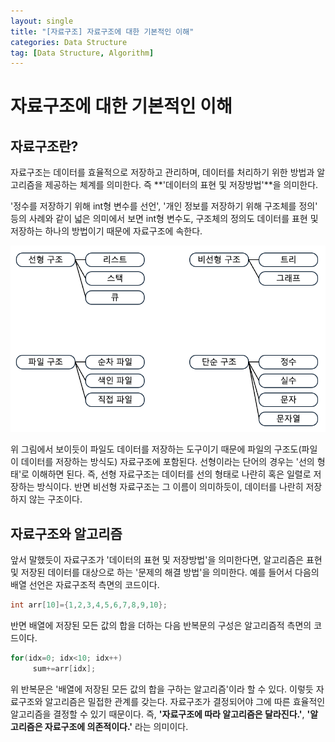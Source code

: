 ```yaml
---
layout: single
title: "[자료구조] 자료구조에 대한 기본적인 이해"
categories: Data Structure
tag: [Data Structure, Algorithm]
---
```


# 자료구조에 대한 기본적인 이해

## 자료구조란?

 자료구조는 데이터를 효율적으로 저장하고 관리하며, 데이터를 처리하기 위한 방법과 알고리즘을 제공하는 체계를 의미한다. 즉 **'데이터의 표현 및 저장방법'**을 의미한다. 
 
 '정수를 저장하기 위해 int형 변수를 선언', '개인 정보를 저장하기 위해 구조체를 정의' 등의 사례와 같이 넓은 의미에서 보면 int형 변수도, 구조체의 정의도 데이터를 표현 및 저장하는 하나의 방법이기 때문에 자료구조에 속한다.

 ![Alt text](/assets/images/ds.png)

 위 그림에서 보이듯이 파일도 데이터를 저장하는 도구이기 때문에 파일의 구조도(파일이 데이터를 저장하는 방식도) 자료구조에 포함된다. 선형이라는 단어의 경우는 '선의 형태'로 이해하면 된다. 즉, 선형 자료구조는 데이터를 선의 형태로 나란히 혹은 일렬로 저장하는 방식이다. 반면 비선형 자료구조는 그 이름이 의미하듯이, 데이터를 나란히 저장하지 않는 구조이다.

## 자료구조와 알고리즘

 앞서 말했듯이 자료구조가 '데이터의 표현 및 저장방법'을 의미한다면, 알고리즘은 표현 및 저장된 데이터를 대상으로 하는 '문제의 해결 방법'을 의미한다. 예를 들어서 다음의 배열 선언은 자료구조적 측면의 코드이다.
   
   ```cpp
   int arr[10]={1,2,3,4,5,6,7,8,9,10};
   ```

 반면 배열에 저장된 모든 값의 합을 더하는 다음 반복문의 구성은 알고리즘적 측면의 코드이다.

   ```cpp
   for(idx=0; idx<10; idx++)
        sum+=arr[idx];
   ```

 위 반복문은 '배열에 저장된 모든 값의 합을 구하는 알고리즘'이라 할 수 있다. 이렇듯 자료구조와 알고리즘은 밀접한 관계를 갖는다. 자료구조가 결정되어야 그에 따른 효율적인 알고리즘을 결정할 수 있기 때문이다. 즉, **'자료구조에 따라 알고리즘은 달라진다.'**, **'알고리즘은 자료구조에 의존적이다.'** 라는 의미이다.